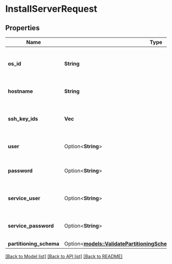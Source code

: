 # InstallServerRequest

## Properties

Name | Type | Description | Notes
------------ | ------------- | ------------- | -------------
**os_id** | **String** | ID of the OS to installation on the server. | 
**hostname** | **String** | Hostname of the server. | 
**ssh_key_ids** | **Vec<String>** | SSH key IDs authorized on the server. | 
**user** | Option<**String**> | User used for the installation. | [optional]
**password** | Option<**String**> | Password used for the installation. | [optional]
**service_user** | Option<**String**> | User used for the service to install. | [optional]
**service_password** | Option<**String**> | Password used for the service to install. | [optional]
**partitioning_schema** | Option<[**models::ValidatePartitioningSchemaRequestPartitioningSchema**](ValidatePartitioningSchema_request_partitioning_schema.md)> |  | [optional]

[[Back to Model list]](../README.md#documentation-for-models) [[Back to API list]](../README.md#documentation-for-api-endpoints) [[Back to README]](../README.md)


